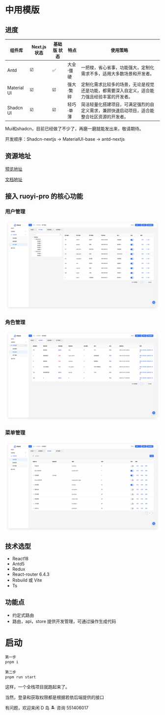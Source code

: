 # 中用模版

## 进度

| 组件库       | Next.js 状态 | 基础版 状态 | 特点       | 使用策略                                                                 |
|--------------|--------------|-------------|------------|--------------------------------------------------------------------------|
| Antd         | ☑️          | ✅          | 大全·僵硬   | 一把梭，省心省事，功能强大，定制化需求不多，适用大多数场景和开发者。                        |
| Material UI  | ☑️        | ☑️    | 强大·繁碎   | 定制化需求比较多的场景，无论是视觉还是功能，都需要深入自定义，适合能力强且经验丰富的开发者。       |
| Shadcn UI    | ☑️       | ☑️    | 轻巧·单薄   | 简洁轻量化搭建项目，可满足强烈的自定义需求，兼顾快速启动项目，适合能整合社区资源的开发者。          |


Mui和shadcn，目前已经做了不少了，再磨一磨就能发出来，敬请期待。

开发顺序：Shadcn-nextjs -> MaterialUI-base -> antd-nextjs


## 资源地址

[预览地址](http://111.229.110.163/)

[文档地址](https://dland-team.github.io/moderate-react-admin/)

## 接入 ruoyi-pro 的核心功能

### 用户管理

![图片描述](./_assets/user.png)

### 角色管理

![图片描述](./_assets/role.png)

### 菜单管理

![图片描述](./_assets/menu.png)

## 技术选型

-   React18
-   Antd5
-   Redux
-   React-router 6.4.3
-   Rsbuild 或 Vite
-   Ts

## 功能点

-   约定式路由
-   路由，api，store 提供开发管理，可通过操作生成代码

# 启动

```shell
第一步
pnpm i

第二步
pnpm run start
```

这样，一个全栈项目就跑起来了。

当然，登录和获取权限都是根据若依后端提供的接口

有问题，欢迎来闲 D 岛 🏝️ 咨询 551406017
